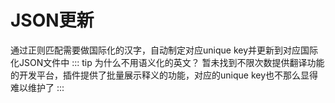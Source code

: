 # JSON更新
通过正则匹配需要做国际化的汉字，自动制定对应unique key并更新到对应国际化JSON文件中
::: tip 为什么不用语义化的英文？
暂未找到不限次数提供翻译功能的开发平台，插件提供了批量展示释义的功能，对应的unique key也不那么显得难以维护了
:::

